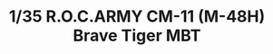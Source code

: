 ---
layout: product
title: "1/35 R.O.C.ARMY CM-11 (M-48H) Brave Tiger MBT"
price: "5100" 
desc: "Maketa"
img_path: "/assets/img/TAKO2090.webp"
brand: "N/A"
available: false
special_offer: false
new: false
soon: false
cat: "010000"
subcat: "010200"
subsubcat: "0N/A"
sifra: "TAKO2090"
popular: false
spec: false
---